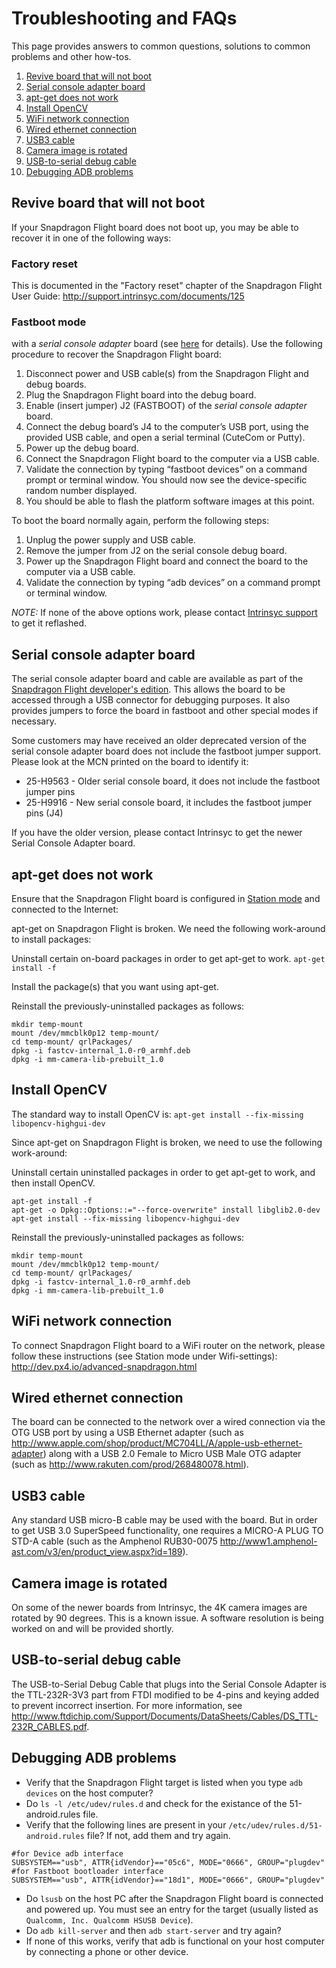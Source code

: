 # Troubleshooting and FAQs
This page provides answers to common questions, solutions to common problems and other how-tos.

1. [Revive board that will not boot](#revive-board-that-will-not-boot)
1. [Serial console adapter board](#serial-console-adapter-board)
1. [apt-get does not work](#apt-get-does-not-work)
1. [Install OpenCV](#install-opencv)
1. [WiFi network connection](#wifi-network-connection)  
1. [Wired ethernet connection](#wired-ethernet-connection)
1. [USB3 cable](#usb3-cable)
1. [Camera image is rotated](#camera-image-is-rotated)
1. [USB-to-serial debug cable](#usb-to-serial-debug-cable)
1. [Debugging ADB problems](#debugging-adb-problems)

## Revive board that will not boot
If your Snapdragon Flight board does not boot up, you may be able to recover it in one of the following ways:

### Factory reset  
This is documented in the "Factory reset" chapter of the Snapdragon Flight User Guide: http://support.intrinsyc.com/documents/125  

### Fastboot mode
with a *serial console adapter* board (see [here](http://shop.intrinsyc.com/products/snapdragon-flight-dev-kit) for details). Use the following procedure to recover the Snapdragon Flight board:  
  1. Disconnect power and USB cable(s) from the Snapdragon Flight and debug boards.  
  2. Plug the Snapdragon Flight board into the debug board.  
  3. Enable (insert jumper) J2 (FASTBOOT) of the *serial console adapter* board.  
  4. Connect the debug board’s J4 to the computer’s USB port, using the provided USB cable, and open a serial terminal (CuteCom or Putty).  
  5. Power up the debug board.  
  6. Connect the Snapdragon Flight board to the computer via a USB cable.  
  7. Validate the connection by typing “fastboot devices” on a command prompt or terminal window. You should now see the device-specific random number displayed.  
  8. You should be able to flash the platform software images at this point.

To boot the board normally again, perform the following steps:  
  1. Unplug the power supply and USB cable.  
  2. Remove the jumper from J2 on the serial console debug board.  
  3. Power up the Snapdragon Flight board and connect the board to the computer via a USB cable.  
  4. Validate the connection by typing “adb devices” on a command prompt or terminal window.

*NOTE:* If none of the above options work, please contact [Intrinsyc support](https://www.intrinsyc.com/contact-support) to get it reflashed.

## Serial console adapter board  
The serial console adapter board and cable are available as part of the [Snapdragon Flight developer's edition](http://shop.intrinsyc.com/collections/product-development-kits/products/snapdragon-flight-dev-kit). This allows the board to be accessed through a USB connector for debugging purposes. It also provides jumpers to force the board in fastboot and other special modes if necessary.

Some customers may have received an older deprecated version of the serial console adapter board does not include the fastboot jumper support. Please look at the MCN printed on the board to identify it:
  - 25-H9563 - Older serial console board, it does not include the fastboot jumper pins
  - 25-H9916 - New serial console board, it includes the fastboot jumper pins (J4)  

If you have the older version, please contact Intrinsyc to get the newer Serial Console Adapter board.

## apt-get does not work  
Ensure that the Snapdragon Flight board is configured in [Station mode](http://dev.px4.io/advanced-snapdragon.html#station-mode) and connected to the Internet: 

apt-get on Snapdragon Flight is broken. We need the following work-around to install packages:

Uninstall certain on-board packages in order to get apt-get to work. 
```apt-get install -f```

Install the package(s) that you want using apt-get.

Reinstall the previously-uninstalled packages as follows:
```shell  
mkdir temp-mount  
mount /dev/mmcblk0p12 temp-mount/  
cd temp-mount/ qrlPackages/  
dpkg -i fastcv-internal_1.0-r0_armhf.deb  
dpkg -i mm-camera-lib-prebuilt_1.0 
```

## Install OpenCV  
The standard way to install OpenCV is: ```apt-get install --fix-missing libopencv-highgui-dev```

Since apt-get on Snapdragon Flight is broken, we need to use the following work-around:

Uninstall certain uninstalled packages in order to get apt-get to work, and then install OpenCV.
```shell  
apt-get install -f  
apt-get -o Dpkg::Options::="--force-overwrite" install libglib2.0-dev  
apt-get install --fix-missing libopencv-highgui-dev
```

Reinstall the previously-uninstalled packages as follows:
```shell
mkdir temp-mount  
mount /dev/mmcblk0p12 temp-mount/  
cd temp-mount/ qrlPackages/  
dpkg -i fastcv-internal_1.0-r0_armhf.deb  
dpkg -i mm-camera-lib-prebuilt_1.0 
```

## WiFi network connection  
To connect Snapdragon Flight board to a WiFi router on the network, please follow these instructions (see Station mode under Wifi-settings):  
http://dev.px4.io/advanced-snapdragon.html

## Wired ethernet connection  
The board can be connected to the network over a wired connection via the OTG USB port by using a USB Ethernet adapter (such as http://www.apple.com/shop/product/MC704LL/A/apple-usb-ethernet-adapter) along with a USB 2.0 Female to Micro USB Male OTG adapter (such as http://www.rakuten.com/prod/268480078.html).

## USB3 cable  
Any standard USB micro-B cable may be used with the board. But in order to get USB 3.0 SuperSpeed functionality, one requires a MICRO-A PLUG TO STD-A cable (such as the Amphenol RUB30-0075 http://www1.amphenol-ast.com/v3/en/product_view.aspx?id=189).

## Camera image is rotated  
On some of the newer boards from Intrinsyc, the 4K camera images are rotated by 90 degrees. This is a known issue. A software resolution is being worked on and will be provided shortly.

## USB-to-serial debug cable
The USB-to-Serial Debug Cable that plugs into the Serial Console Adapter is the TTL-232R-3V3 part from FTDI modified to be 4-pins and keying added to prevent incorrect insertion. For more information, see http://www.ftdichip.com/Support/Documents/DataSheets/Cables/DS_TTL-232R_CABLES.pdf.

## Debugging ADB problems
  - Verify that the Snapdragon Flight target is listed when you type ```adb devices``` on the host computer?
  - Do ```ls -l /etc/udev/rules.d``` and check for the existance of the 51-android.rules file.
  - Verify that the following lines are present in your ```/etc/udev/rules.d/51-android.rules``` file? If not, add them and try again.
```
#for Device adb interface
SUBSYSTEM=="usb", ATTR{idVendor}=="05c6", MODE="0666", GROUP="plugdev"
#for Fastboot bootloader interface
SUBSYSTEM=="usb", ATTR{idVendor}=="18d1", MODE="0666", GROUP="plugdev"
```
  - Do ```lsusb``` on the host PC after the Snapdragon Flight board is connected and powered up. You must see an entry for the target (usually listed as ```Qualcomm, Inc. Qualcomm HSUSB Device```).
  - Do ```adb kill-server``` and then ```adb start-server``` and try again?
  - If none of this works, verify that adb is functional on your host computer by connecting a phone or other device.
